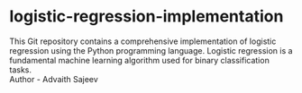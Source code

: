 # logistic-regression-implementation

This Git repository contains a comprehensive implementation of logistic regression using the Python programming language. Logistic regression is a fundamental machine learning algorithm used for binary classification tasks.
<br>
Author - Advaith Sajeev
